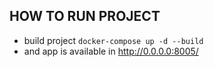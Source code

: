 ## HOW TO RUN PROJECT

- build project `docker-compose up -d --build`
- and app is available in http://0.0.0.0:8005/

